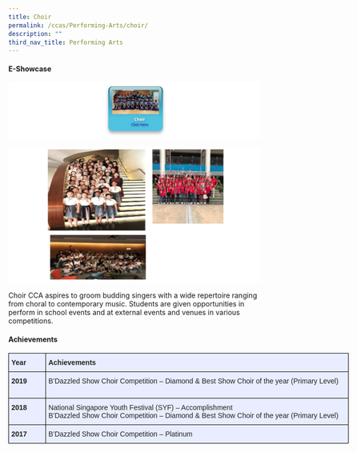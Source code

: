 ```yaml
---
title: Choir
permalink: /ccas/Performing-Arts/choir/
description: ""
third_nav_title: Performing Arts
---
```

#### E-Showcase

<a href = "https://vimeo.com/589653970/12adee5efe" target = "_self"> 
          <img src="/images/choir.png"></a>
					
![](/images/choir1.png)

Choir CCA aspires to groom budding singers with a wide repertoire ranging from choral to contemporary music. Students are given opportunities in perform in school events and at external events and venues in various competitions.


#### Achievements

<style type="text/css">
.tg  {border-collapse:collapse;border-spacing:0;margin:0px auto;}
.tg td{border-color:black;border-style:solid;border-width:1px;font-family:Arial, sans-serif;font-size:14px;
  overflow:hidden;padding:10px 5px;word-break:normal;}
.tg th{border-color:black;border-style:solid;border-width:1px;font-family:Arial, sans-serif;font-size:14px;
  font-weight:normal;overflow:hidden;padding:10px 5px;word-break:normal;}
.tg .tg-xwen{background-color:#E8EDFF;color:#222;font-weight:bold;text-align:left;vertical-align:middle}
.tg .tg-vqm8{background-color:#E8EDFF;color:#222;text-align:left;vertical-align:top}
.tg .tg-u05r{background-color:#E8EDFF;color:#222;font-weight:bold;text-align:left;vertical-align:top}
</style>
<table class="tg" style="undefined;table-layout: fixed; width: 680px">
<colgroup>
<col style="width: 74px">
<col style="width: 606px">
</colgroup>
<tbody>
  <tr>
    <td class="tg-xwen"><span style="color:#222">Year</span></td>
    <td class="tg-xwen"><span style="color:#222">Achievements </span></td>
  </tr>
  <tr>
    <td class="tg-u05r">2019</td>
    <td class="tg-vqm8"><span style="font-weight:normal">B’Dazzled Show Choir Competition – Diamond &amp; Best Show Choir of the year (Primary Level)  </span><br><br></td>
  </tr>
  <tr>
    <td class="tg-u05r">2018</td>
    <td class="tg-vqm8"><span style="font-weight:normal">National Singapore Youth Festival (SYF) – Accomplishment</span><br><span style="font-weight:normal"> B’Dazzled Show Choir Competition – Diamond &amp; Best Show Choir of the year (Primary Level)  </span> </td>
  </tr>
  <tr>
    <td class="tg-u05r">2017</td>
    <td class="tg-vqm8"><span style="font-weight:normal">  B’Dazzled Show Choir Competition – Platinum</span></td>
  </tr>
</tbody>
</table>
